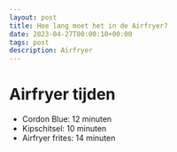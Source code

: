 ```yaml
---
layout: post
title: Hoe lang moet het in de Airfryer?
date: 2023-04-27T00:00:10+00:00
tags: post
description: Airfryer
---
```

# Airfryer tijden

- Cordon Blue: 12 minuten
- Kipschitsel: 10 minuten
- Airfryer frites: 14 minuten


